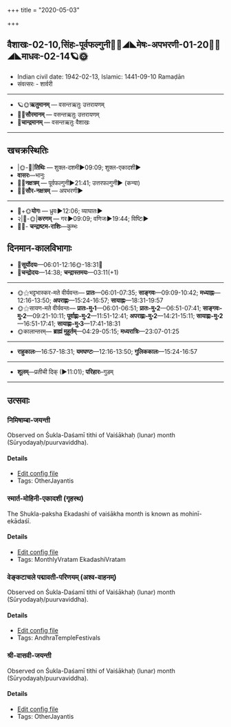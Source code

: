 +++
title = "2020-05-03"

+++
## वैशाखः-02-10,सिंहः-पूर्वफल्गुनी🌛🌌◢◣मेषः-अपभरणी-01-20🌌🌞◢◣माधवः-02-14🪐🌞
- Indian civil date: 1942-02-13, Islamic: 1441-09-10 Ramaḍān
- संवत्सरः - शार्वरी
___________________
- 🪐🌞**ऋतुमानम्** — वसन्तऋतुः उत्तरायणम्
- 🌌🌞**सौरमानम्** — वसन्तऋतुः उत्तरायणम्
- 🌛**चान्द्रमानम्** — वसन्तऋतुः वैशाखः
___________________


## खचक्रस्थितिः
- |🌞-🌛|**तिथिः** — शुक्ल-दशमी►09:09; शुक्ल-एकादशी►  
- **वासरः**—भानुः  
- 🌌🌛**नक्षत्रम्** — पूर्वफल्गुनी►21:41; उत्तरफल्गुनी► (कन्या)  
- 🌌🌞**सौर-नक्षत्रम्** — अपभरणी►  
___________________
- 🌛+🌞**योगः** — ध्रुवः►12:06; व्याघातः►  
- २|🌛-🌞|**करणम्** — गरः►09:09; वणिजः►19:44; विष्टिः►  
- 🌌🌛- **चन्द्राष्टम-राशिः**—कुम्भः  


## दिनमान-कालविभागाः
- 🌅**सूर्योदयः**—06:01-12:16🌞️-18:31🌇  
- 🌛**चन्द्रोदयः**—14:38; **चन्द्रास्तमयः**—03:11(+1)  
___________________
- 🌞⚝भट्टभास्कर-मते वीर्यवन्तः— **प्रातः**—06:01-07:35; **साङ्गवः**—09:09-10:42; **मध्याह्नः**—12:16-13:50; **अपराह्णः**—15:24-16:57; **सायाह्नः**—18:31-19:57  
- 🌞⚝सायण-मते वीर्यवन्तः— **प्रातः-मु॰1**—06:01-06:51; **प्रातः-मु॰2**—06:51-07:41; **साङ्गवः-मु॰2**—09:21-10:11; **पूर्वाह्णः-मु॰2**—11:51-12:41; **अपराह्णः-मु॰2**—14:21-15:11; **सायाह्णः-मु॰2**—16:51-17:41; **सायाह्णः-मु॰3**—17:41-18:31  
- 🌞कालान्तरम्— **ब्राह्मं मुहूर्तम्**—04:29-05:15; **मध्यरात्रिः**—23:07-01:25  
___________________
- **राहुकालः**—16:57-18:31; **यमघण्टः**—12:16-13:50; **गुलिककालः**—15:24-16:57  
___________________
- **शूलम्**—प्रतीची दिक् (►11:01); **परिहारः**–गुडम्  
___________________

## उत्सवाः
### निमिषाम्बा-जयन्ती

Observed on Śukla-Daśamī tithi of Vaiśākhaḥ (lunar) month (Sūryodayaḥ/puurvaviddha). 

#### Details
- [Edit config file](https://github.com/jyotisham/adyatithi/tree/master/devatA/shakti/lunar_month/tithi/02/10/nimiSAmbA~jayantI.toml)
- Tags: OtherJayantis


### स्मार्त-मोहिनी-एकादशी (गृहस्थ)

The Shukla-paksha Ekadashi of vaiśākha month is known as mohinī-ekādaśī.

#### Details
- [Edit config file](https://github.com/jyotisham/adyatithi/tree/master/time_focus/monthly/ekAdashI/description_only/mOhinI-EkAdazI.toml)
- Tags: MonthlyVratam EkadashiVratam


### वेङ्कटाचले पद्मावती-परिणयम् (अश्व-वाहनम्)

Observed on Śukla-Daśamī tithi of Vaiśākhaḥ (lunar) month (Sūryodayaḥ/puurvaviddha). 

#### Details
- [Edit config file](https://github.com/jyotisham/adyatithi/tree/master/temples/venkaTAchala/lunar_month/tithi/02/10/vEGkaTAcalE%20padmAvatI-pariNayam%20%28azva-vAhanam%29.toml)
- Tags: AndhraTempleFestivals


### श्री-वासवी-जयन्ती

Observed on Śukla-Daśamī tithi of Vaiśākhaḥ (lunar) month (Sūryodayaḥ/puurvaviddha). 

#### Details
- [Edit config file](https://github.com/jyotisham/adyatithi/tree/master/devatA/shakti/lunar_month/tithi/02/10/zrI~vAsavI~jayantI.toml)
- Tags: OtherJayantis



